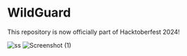 # WildGuard

This repository is now officially part of Hacktoberfest 2024! 

![ss](https://github.com/user-attachments/assets/5f9ee89d-2b3a-44d7-bc34-213eaf9813a7)
![Screenshot (1)](https://github.com/user-attachments/assets/45d00200-d64c-42e5-a6a5-581795557b78)
